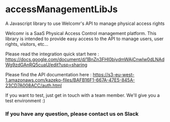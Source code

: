 # accessManagementLibJs
A Javascript library to use Welcomr's API to manage physical access rights

Welcomr is a SaaS Physical Access Control management platform.
This library is intended to provide easy access to the API to manage users, user rights, visitors, etc...

Please read the integration quick start here : https://docs.google.com/document/d/1BnZn3FHl0biydmWAjCnwlw0dLNAdWg9zdGAnRQ5cuaU/edit?usp=sharing

Please find the API documentation here :
https://s3-eu-west-1.amazonaws.com/kazeko-files/BAFB16F1-667A-47E5-845A-23CD7A008ACC/auth.html


If you want to test, just get in touch with a team member. We'll give you a test environment :)

### If you have any question, please contact us on Slack
